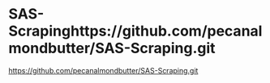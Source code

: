 # SAS-Scrapinghttps://github.com/pecanalmondbutter/SAS-Scraping.git

https://github.com/pecanalmondbutter/SAS-Scraping.git
